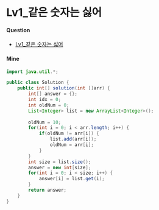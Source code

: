 # Lv1_같은 숫자는 싫어



#### Question

- [Lv1_같은 숫자는 싫어](https://programmers.co.kr/learn/courses/30/lessons/12906)



#### Mine

```java
import java.util.*;

public class Solution {
    public int[] solution(int []arr) {
        int[] answer = {};
        int idx = 0;
        int oldNum = 0;
        List<Integer> list = new ArrayList<Integer>();
        
        oldNum = 10;
        for(int i = 0; i < arr.length; i++) {
            if(oldNum != arr[i]) {
                list.add(arr[i]);
                oldNum = arr[i];
            }
        }
        int size = list.size();
        answer = new int[size];
        for(int i = 0; i < size; i++) {
            answer[i] = list.get(i);
        }
        return answer;
    }
}
```

